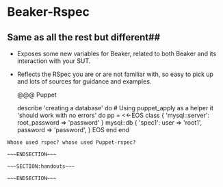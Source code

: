<!SLIDE>
# Beaker-Rspec #
##  Same as all the rest but different##

* Exposes some new variables for Beaker, related to both Beaker and its interaction with your SUT.
* Reflects the RSpec you are or are not familiar with, so easy to pick up and lots of sources for guidance and examples.


    @@@ Puppet

    describe 'creating a database' do
        # Using puppet_apply as a helper
        it 'should work with no errors' do
          pp = <<-EOS
            class { 'mysql::server': root_password => 'password' }
            mysql::db { 'spec1':
              user     => 'root1',
              password => 'password',
            }
          EOS
        end
      end


~~~SECTION:notes~~~
Whose used rspec? whose used Puppet-rspec?

~~~ENDSECTION~~~

~~~SECTION:handouts~~~

~~~ENDSECTION~~~

